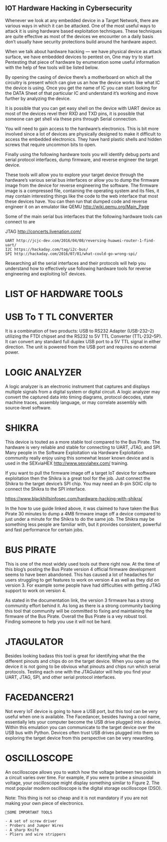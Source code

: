 ## IOT Hardware Hacking in Cybersecurity

Whenever we look at any embedded device in a Target Network, there are various ways in which it can be attacked. One of the most useful ways to attack it is using hardware based exploitation techniques. These techniques are quite effective as most of the devices we encounter on a daily basis don’t usually have security protections build around the hardware aspect.

When we talk about hardware hacking — we have physical device as attack surface, we have embedded devices to pentest on, One may try to start Pentesting that piece of hardware by enumeration some useful information with the help of few tools will be listed below.

By opening the casing of device there’s a motherboard on which all the circuitry is present which can give us an how the device works like what IC the device is using. Once you get the name of IC you can start looking for the DATA Sheet of that particular IC and understand it’s working and move further by analyzing the device.

It is possible that you can get easy shell on the device with UART device as most of the devices revel their RXD and TXD pins, it is possible that someone can get shell via these pins through Serial connection.

You will need to gain access to the hardware’s electronics. This is bit more involved since a lot of devices are physically designed to make it difficult to access the embedded electronics. They have hard plastic shells and hidden screws that require uncommon bits to open.

Finally using the following hardware tools you will identify debug ports and serial protocol interfaces, dump firmware, and reverse engineer the target device.

These tools will allow you to explore your target device through the hardware’s various serial bus interfaces or allow you to dump the firmware image from the device for reverse engineering the software. The firmware image is a compressed file, containing the operating system and its files, it may contain interesting things like the code to the web interface that most these devices have. You can then run that dumped code and reverse engineer it on an emulator like QEMU http://wiki.qemu.org/Main_Page

Some of the main serial bus interfaces that the following hardware tools can connect to are

JTAG http://concerts.livenation.com/

    UART http://jcjc-dev.com/2016/04/08/reversing-huawei-router-1-find-uart/
    I2C https://hackaday.com/tag/i2c-bus/
    SPI http://hackaday.com/2016/07/01/what-could-go-wrong-spi/

Researching all the serial interfaces and their protocols will help you understand how to effectively use following hardware tools for reverse engineering and exploiting IoT devices.
# LIST OF HARDWARE TOOLS
# USB To T TL CONVERTER

It is a combination of two products: USB to RS232 Adapter (USB-232–2) utilizing the FTDI chipset and the RS232 to 5V TTL Converter (TTL-232–5P). It can convert any standard full duplex USB port to a 5V TTL signal in either direction. The unit is powered from the USB port and requires no external power.

# LOGIC ANALYZER

A logic analyzer is an electronic instrument that captures and displays multiple signals from a digital system or digital circuit. A logic analyzer may convert the captured data into timing diagrams, protocol decodes, state machine traces, assembly language, or may correlate assembly with source-level software.

# SHIKRA

This device is touted as a more stable tool compared to the Bus Pirate. The hardware is very reliable and stable for connecting to UART, JTAG, and SPI. Many people in the Software Exploitation via Hardware Exploitation community really enjoy using this somewhat lesser known device and is used in the SEXviaHEX http://www.sexviahex.com/ training.

If you want to pull the firmware image off a target IoT device for software exploitation then the Shikra is a great tool for the job. Just connect the Shikra to the target device’s SPI chip. You may need an 8-pin SOIC clip to connect the Shikra to the SPI interface.

https://www.blackhillsinfosec.com/hardware-hacking-with-shikra/

In the how to use guide linked above, it was claimed to have taken the Bus Pirate 30 minutes to dump a 4MB firmware image off a device compared to just under a minute for the Shikra to do the same job. The Shikra may be something less people are familiar with, but it provides consistent, powerful and fast performance for certain jobs.
# BUS PIRATE

This is one of the most widely used tools out there right now. At the time of this blog’s posting the Bus Pirate version 4 official firmware development seems to have been abandoned. This has caused a lot of headaches for users struggling to get features to work on version 4 as well as they did on version 3. For example some people have had difficulties with getting JTAG support to work on version 4.

As stated in the documentation link, the version 3 firmware has a strong community effort behind it. As long as there is a strong community backing this tool that community will be committed to fixing and maintaining the firmware of the Bus Pirate. Overall the Bus Pirate is a vey robust tool. Finding someone to help you use it will not be hard.
# JTAGULATOR

Besides looking badass this tool is great for identifying what the the different pinouts and chips do on the target device. When you open up the device it is not going to be obvious what pinouts and chips run which serial protocols. Testing each one with the JTAGulator will help you find your UART, JTAG, SPI, and other serial protocol interfaces.
# FACEDANCER21

Not every IoT device is going to have a USB port, but this tool can be very useful when one is available. The Facedancer, besides having a cool name, essentially lets your computer become the USB drive plugged into a device. Within this emulation you can communicate to the target device over the USB bus with Python. Devices often trust USB drives plugged into them so exploring the target device from this perspective can be very rewarding.
# OSCILLOSCOPE

An oscilloscope allows you to watch how the voltage between two points in a circuit varies over time. For example, if you were to probe a sinusoidal voltage, your oscilloscope might display something similar to Figure 2. The most popular modern oscilloscope is the digital storage oscilloscope (DSO).

Note: This thing is not so cheap and it is not mandatory if you are not making your own piece of electronics.

    🔵SOME IMPORTANT TOOLS

    - A set of screw driver
    - Probers and Jumper Wires
    - A sharp Knife
    - Pliers and wire strippers
